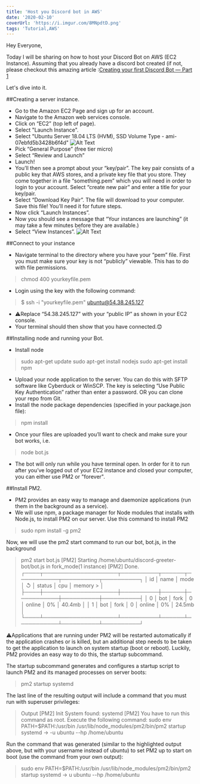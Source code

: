 ```yaml
---
title: 'Host you Discord bot in AWS'
date: '2020-02-10'
coverUrl: 'https://i.imgur.com/8MNpdtD.png'
tags: 'Tutorial,AWS'
---
```


Hey Everyone,

Today I will be sharing on how to host your Discord Bot on AWS (EC2 Instance).
Assuming that you already have a discord bot created (if not, please checkout this amazing article :[Creating your first Discord Bot — Part 1](https://medium.com/davao-js/2019-tutorial-creating-your-first-simple-discord-bot-47fc836a170b)

Let's dive into it.


##Creating a server instance.

- Go to the Amazon EC2 Page and sign up for an account.
- Navigate to the Amazon web services console.
- Click on “EC2” (top left of page).
- Select "Launch Instance".
- Select "Ubuntu Server 18.04 LTS (HVM), SSD Volume Type - ami-07ebfd5b3428b6f4d"
![Alt Text](https://dev-to-uploads.s3.amazonaws.com/i/5lxqot51tnr4rd3whiry.png)
- Pick “General Purpose” (free tier micro)
- Select “Review and Launch”
- Launch!
- You’ll then see a prompt about your “key/pair”. The key pair consists of a public key that AWS stores, and a private key file that you store. They come together in a file “something.pem” which you will need in order to login to your account. Select “create new pair” and enter a title for your key/pair.
- Select “Download Key Pair”. The file will download to your computer. Save this file! You’ll need it for future steps.
- Now click “Launch Instances”.
- Now you should see a message that “Your instances are launching” (it may take a few minutes before they are available.)
- Select “View Instances”.
![Alt Text](https://dev-to-uploads.s3.amazonaws.com/i/8k7hjrfpjzvwg6ezo2te.png)



##Connect to your instance

- Navigate terminal to the directory where you have your “pem” file. First you must make sure your key is not “publicly” viewable. This has to do with file permissions.
> chmod 400 yourkeyfile.pem

- Login using the key with the following command:
> $ ssh -i "yourkeyfile.pem" ubuntu@54.38.245.127

- ⚠️Replace “54.38.245.127” with your “public IP” as shown in your EC2 console.
- Your terminal should then show that you have connected.😊


##Installing node and running your Bot.

- Install node
> sudo apt-get update
> sudo apt-get install nodejs
> sudo apt-get install npm

- Upload your node application to the server. You can do this with SFTP software like Cyberduck or WinSCP. The key is selecting “Use Public Key Authentication” rather than enter a password. OR you can clone your repo from Git.
- Install the node package dependencies (specified in your package.json file):
> npm install
- Once your files are uploaded you’ll want to check and make sure your bot works, i.e.
> node bot.js
- The bot will only run while you have terminal open. In order for it to run after you’ve logged out of your EC2 instance and closed your computer, you can either use PM2 or "forever".


##Install PM2.
- PM2 provides an easy way to manage and daemonize applications (run them in the background as a service).
- We will use npm, a package manager for Node modules that installs with Node.js, to install PM2 on our server. Use this command to install PM2

> sudo npm install -g pm2

Now, we will use the pm2 start command to run our bot, bot.js, in the background

> pm2 start bot.js
> [PM2] Starting /home/ubuntu/discord-greeter-bot/bot.js in fork_mode(1 instance)
> [PM2] Done.
> ┌────┬────────────────────┬──────────┬──────┬───────────┬──────────┬──────────┐
> │ id │ name               │ mode     │ ↺    │ status    │ cpu      │ memory   > │
> ├────┼────────────────────┼──────────┼──────┼───────────┼──────────┼──────────┤
> │ 0  │ bot                │ fork     │ 0    │ online    │ 0%       │ 40.4mb   │
> │ 1  │ bot                │ fork     │ 0    │ online    │ 0%       │ 24.5mb   │
> └────┴────────────────────┴──────────┴──────┴───────────┴──────────┴──────────┘

⚠️Applications that are running under PM2 will be restarted automatically if the application crashes or is killed, but an additional step needs to be taken to get the application to launch on system startup (boot or reboot). Luckily, PM2 provides an easy way to do this, the startup subcommand.

The startup subcommand generates and configures a startup script to launch PM2 and its managed processes on server boots:
> pm2 startup systemd

The last line of the resulting output will include a command that you must run with superuser privileges:
> Output
> [PM2] Init System found: systemd
> [PM2] You have to run this command as root. Execute the following command:
> sudo env PATH=$PATH:/usr/bin /usr/lib/node_modules/pm2/bin/pm2 startup systemd -> -u ubuntu --hp /home/ubuntu

Run the command that was generated (similar to the highlighted output above, but with your username instead of ubuntu) to set PM2 up to start on boot (use the command from your own output):
> sudo env PATH=$PATH:/usr/bin /usr/lib/node_modules/pm2/bin/pm2 startup systemd -> u ubuntu --hp /home/ubuntu
